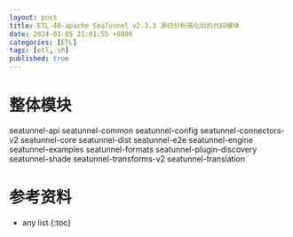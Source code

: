 ```yaml
---
layout: post
title: ETL-40-apache SeaTunnel v2.3.3 源码分析简化后的代码模块
date: 2024-01-05 21:01:55 +0800
categories: [ETL]
tags: [etl, sh]
published: true
---
```


# 整体模块

seatunnel-api
seatunnel-common
seatunnel-config
seatunnel-connectors-v2
seatunnel-core
seatunnel-dist
seatunnel-e2e
seatunnel-engine
seatunnel-examples
seatunnel-formats
seatunnel-plugin-discovery
seatunnel-shade
seatunnel-transforms-v2
seatunnel-translation





# 参考资料

* any list
{:toc}